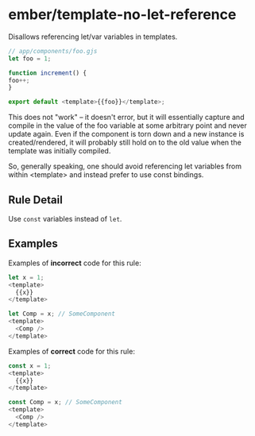 # ember/template-no-let-reference

<!-- end auto-generated rule header -->

Disallows referencing let/var variables in templates.

```js
// app/components/foo.gjs
let foo = 1;

function increment() {
foo++;
}

export default <template>{{foo}}</template>;
```

This does not "work" – it doesn't error, but it will essentially capture and compile in the value of the foo variable at some arbitrary point and never update again. Even if the component is torn down and a new instance is created/rendered, it will probably still hold on to the old value when the template was initially compiled.

So, generally speaking, one should avoid referencing let variables from within &lt;template&gt; and instead prefer to use const bindings.

## Rule Detail

Use `const` variables instead of `let`.

## Examples

Examples of **incorrect** code for this rule:

```js
let x = 1;
<template>
  {{x}}
</template>
```

```js
let Comp = x; // SomeComponent
<template>
  <Comp />
</template>
```

Examples of **correct** code for this rule:

```js
const x = 1;
<template>
  {{x}}
</template>
```

```js
const Comp = x; // SomeComponent
<template>
  <Comp />
</template>
```
